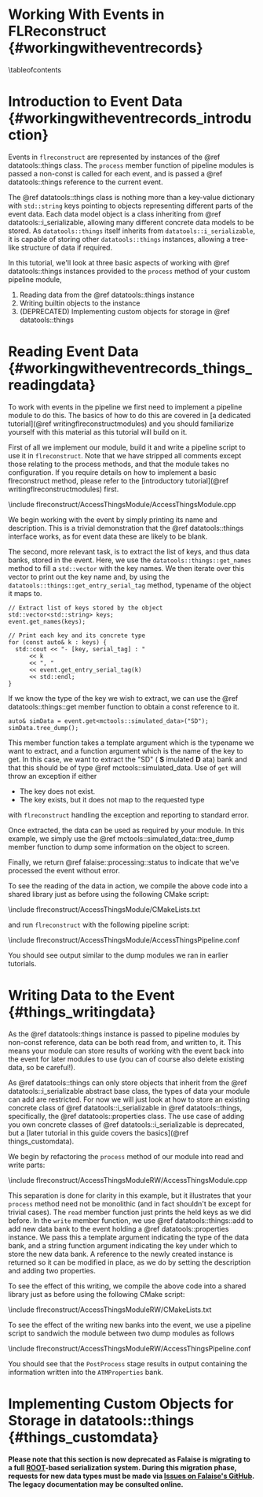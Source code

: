 Working With Events in FLReconstruct {#workingwitheventrecords}
====================================

\tableofcontents

Introduction to Event Data {#workingwitheventrecords_introduction}
==========================
Events in `flreconstruct` are represented by instances of the @ref datatools::things
class. The `process` member function of pipeline modules is passed
a non-const is called for each event, and is passed a @ref datatools::things
reference to the current event.

The @ref datatools::things class is nothing more than a key-value dictionary
with `std::string` keys pointing to objects representing different parts
of the event data. Each data model object is a class inheriting from @ref
datatools::i_serializable, allowing many different concrete data models
to be stored.  As `datatools::things` itself inherits from
`datatools::i_serializable`, it is capable of storing other
`datatools::things` instances, allowing a tree-like structure of data
if required.

In this tutorial, we'll look at three basic aspects of working with
@ref datatools::things instances provided to the `process` method of your
custom pipeline module,

1. Reading data from the @ref datatools::things instance
2. Writing builtin objects to the instance
3. (DEPRECATED) Implementing custom objects for storage in @ref datatools::things


Reading Event Data {#workingwitheventrecords_things_readingdata}
==================
To work with events in the pipeline we first need to implement a pipeline
module to do this. The basics of how to do this are covered in [a dedicated tutorial](@ref writingflreconstructmodules) and you should familiarize
yourself with this material as this tutorial will build on it.

First of all we implement our module, build it and write a pipeline script
to use it in `flreconstruct`. Note that we have stripped all comments
except those relating to the process methods, and that the module takes
no configuration. If you require details on how to implement a basic
flreconstruct method, please refer to the [introductory tutorial](@ref writingflreconstructmodules) first.

\include flreconstruct/AccessThingsModule/AccessThingsModule.cpp

We begin working with the event by simply printing its name and description.
This is a trivial demonstration that the @ref datatools::things interface
works, as for event data these are likely to be blank.

The second, more relevant task, is to extract the list of keys, and thus
data banks, stored in the event. Here, we use the `datatools::things::get_names`
method to fill a `std::vector` with the key names. We then iterate over this
vector to print out the key name and, by using the `datatools::things::get_entry_serial_tag` method, typename of the object it maps to.

~~~~~~{.cpp}
// Extract list of keys stored by the object
std::vector<std::string> keys;
event.get_names(keys);

// Print each key and its concrete type
for (const auto& k : keys) {
  std::cout << "- [key, serial_tag] : "
      << k
      << ", "
      << event.get_entry_serial_tag(k)
      << std::endl;
}
~~~~~~

If we know the type of the key we wish to extract, we can use the
@ref datatools::things::get member function to obtain a const reference to it.

~~~~~~{.cpp}
auto& simData = event.get<mctools::simulated_data>("SD");
simData.tree_dump();
~~~~~~

This member function takes a template argument which is the typename we want to extract,
and a function argument which is the name of the key to get.
In this case, we want to extract the "SD" ( **S** imulated **D** ata) bank
and that this should be of type @ref mctools::simulated_data.
Use of `get` will throw an exception if either

- The key does not exist.
- The key exists, but it does not map to the requested type

with `flreconstruct` handling the exception and reporting to standard error.

Once extracted, the data can be used as required by your module.
In this example, we simply use the
@ref mctools::simulated_data::tree_dump member function to dump some information on
the object to screen.

Finally, we return @ref falaise::processing::status to indicate that
we've processed the event without error.

To see the reading of the data in action, we compile the above code into a shared
library just as before using the following CMake script:

\include flreconstruct/AccessThingsModule/CMakeLists.txt

and run `flreconstruct` with the following pipeline script:

\include flreconstruct/AccessThingsModule/AccessThingsPipeline.conf

You should see output similar to the dump modules we ran in earlier
tutorials.


Writing Data to the Event {#things_writingdata}
=========================
As the @ref datatools::things instance is passed to pipeline modules by
non-const reference, data can be both read from, and written to, it. This means
your module can store results of working with the event back into the event
for later modules to use (you can of course also delete existing data, so
be careful!).

As @ref datatools::things can only store objects that
inherit from the @ref datatools::i_serializable abstract base class,
the types of data your module can add are restricted. For now we will just look at how
to store an existing concrete class of @ref datatools::i_serializable in
@ref datatools::things, specifically, the @ref datatools::properties class.
The use case of adding you own concrete classes of
@ref datatools::i_serializable is deprecated, but a
[later tutorial in this guide covers the basics](@ref things_customdata).

We begin by refactoring the `process` method of our module into read and
write parts:

\include flreconstruct/AccessThingsModuleRW/AccessThingsModule.cpp

This separation is done for clarity in this example, but it illustrates that
your `process` method need not be monolithic (and in fact shouldn't be
except for trivial cases). The `read` member function just prints the held keys as
we did before. In the `write` member function, we use @ref datatools::things::add
to add new data bank to the event holding a @ref datatools::properties
instance. We pass this a template argument indicating the type of the data bank, and
a string function argument indicating the key under which to store the new
data bank. A reference to the newly created instance is returned
so it can be modified in place, as we do by setting the description and
adding two properties.

To see the effect of this writing, we compile the above code into a shared
library just as before using the following CMake script:

\include flreconstruct/AccessThingsModuleRW/CMakeLists.txt

To see the effect of the writing new banks into the event, we use a pipeline
script to sandwich the module between two dump modules as follows

\include flreconstruct/AccessThingsModuleRW/AccessThingsPipeline.conf

You should see that the `PostProcess` stage results in output containing
the information written into the `ATMProperties` bank.


Implementing Custom Objects for Storage in datatools::things {#things_customdata}
============================================================
**Please note that this section is now deprecated as Falaise is
migrating to a full [ROOT](https://root.cern.ch)-based serialization
system. During this migration phase, requests for new data types must
be made via [Issues on Falaise's GitHub](https:/github.com/supernemo-dbd/Falaise/issues).
The legacy documentation may be consulted online.**

